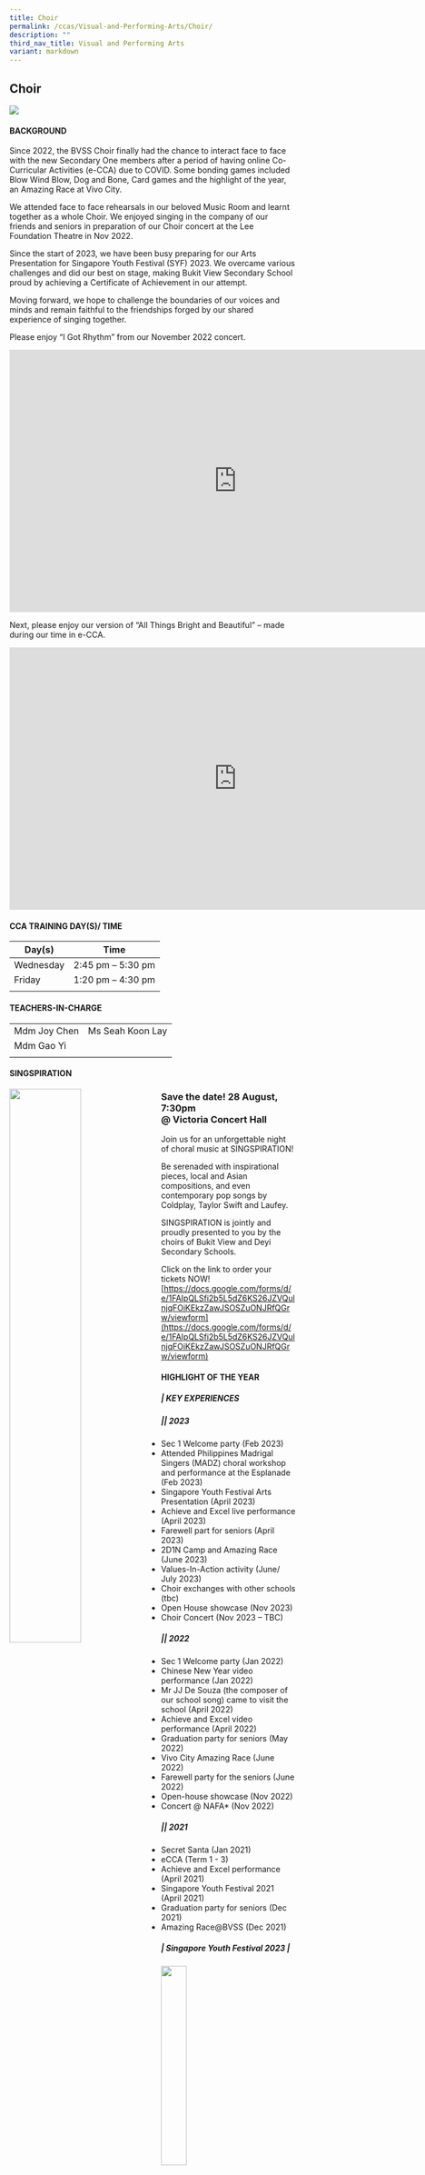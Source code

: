 ```yaml
---
title: Choir
permalink: /ccas/Visual-and-Performing-Arts/Choir/
description: ""
third_nav_title: Visual and Performing Arts
variant: markdown
---
```

## **Choir**

![](/images/CCA%20Page/Group%20Photo/choir%20_formal.jpg)

#### BACKGROUND

Since 2022, the BVSS Choir finally had the chance to interact face to face with the new Secondary One members after a period of having online Co-Curricular Activities (e-CCA) due to COVID. Some bonding games included Blow Wind Blow, Dog and Bone, Card games and the highlight of the year, an Amazing Race at Vivo City. 

We attended face to face rehearsals in our beloved Music Room and learnt together as a whole Choir. We enjoyed singing in the company of our friends and seniors in preparation of our Choir concert at the Lee Foundation Theatre in Nov 2022. 

Since the start of 2023, we have been busy preparing for our Arts Presentation for Singapore Youth Festival (SYF) 2023. We overcame various challenges and did our best on stage, making Bukit View Secondary School proud by achieving a Certificate of Achievement in our attempt.

Moving forward, we hope to challenge the boundaries of our voices and minds and remain faithful to the friendships forged by our shared experience of singing together.

Please enjoy “I Got Rhythm” from our November 2022 concert.

<iframe allowfullscreen="" allow="accelerometer; autoplay; clipboard-write; encrypted-media; gyroscope; picture-in-picture; web-share" frameborder="0" title="YouTube video player" src="https://www.youtube.com/embed/UzJx_YJ0IyU" height="462" width="800"></iframe>


Next, please enjoy our version of “All Things Bright and Beautiful” – made during our time in e-CCA. 
<iframe width="800" height="462" src="https://www.youtube.com/embed/lVjn9tfxAes" title="Achieve and Excel 2022 Choir performance" frameborder="0" allow="accelerometer; autoplay; clipboard-write; encrypted-media; gyroscope; picture-in-picture" allowfullscreen=""></iframe>


#### CCA TRAINING DAY(S)/ TIME

| Day(s)  | Time  |
|---|---|
|  Wednesday | 2:45 pm – 5:30 pm  |
|  Friday | 1:20 pm – 4:30 pm  |
|   |   |

#### TEACHERS-IN-CHARGE

|   |   |
|---|---|
| Mdm Joy Chen  | Ms Seah Koon Lay |
|  Mdm Gao Yi |   |
|   |   |


####  SINGSPIRATION

<img src="/images/SINGSPIRATION_2024_Resize.jpg" style="width:50%;margin-right:15px;" align="left">

### **Save the date! 28 August, 7:30pm <br>@ Victoria Concert Hall**

Join us for an unforgettable night of choral music at SINGSPIRATION!

Be serenaded with inspirational pieces, local and Asian compositions, and even contemporary pop songs by Coldplay, Taylor Swift and Laufey.

SINGSPIRATION is jointly and proudly presented to you by the choirs of Bukit View and Deyi Secondary Schools. 

Click on the link to order your tickets NOW!
[https://docs.google.com/forms/d/e/1FAIpQLSfi2b5L5dZ6KS26JZVQulnjqFOiKEkzZawJSOSZuONJRfQGrw/viewform](https://docs.google.com/forms/d/e/1FAIpQLSfi2b5L5dZ6KS26JZVQulnjqFOiKEkzZawJSOSZuONJRfQGrw/viewform)


#### HIGHLIGHT OF THE YEAR
##### | **KEY EXPERIENCES**
##### **||** 2023

* Sec 1 Welcome party (Feb 2023) 
* Attended Philippines Madrigal Singers (MADZ) choral workshop and performance at the Esplanade (Feb 2023)
* Singapore Youth Festival Arts Presentation (April 2023) 
* Achieve and Excel live performance (April 2023) 
* Farewell part for seniors (April 2023) 
* 2D1N Camp and Amazing Race (June 2023) 
* Values-In-Action activity (June/ July 2023) 
* Choir exchanges with other schools (tbc) 
* Open House showcase (Nov 2023) 
* Choir Concert (Nov 2023 – TBC) 
  
##### **||** 2022

* Sec 1 Welcome party (Jan 2022) 
* Chinese New Year video performance (Jan 2022) 
* Mr JJ De Souza (the composer of our school song) came to visit the school (April 2022)
* Achieve and Excel video performance (April 2022)
* Graduation party for seniors (May 2022) 
* Vivo City Amazing Race (June 2022) 
* Farewell party for the seniors (June 2022) 
* Open-house showcase (Nov 2022)
* Concert @ NAFA* (Nov 2022)

##### **||**  2021

* Secret Santa (Jan 2021)
* eCCA (Term 1 - 3) 
* Achieve and Excel performance (April 2021) 
* Singapore Youth Festival 2021 (April 2021)
* Graduation party for seniors (Dec 2021) 
* Amazing Race@BVSS (Dec 2021)

##### | **Singapore Youth Festival 2023** |

<img src="/images/CCA%20Page/Visual%20and%20Performing%20Arts/Choir/choir%20syf%201.jpg" style="width:30%;margin-right:15px;" align="left">
<img src="/images/CCA%20Page/Visual%20and%20Performing%20Arts/Choir/choir%20syf%204.jpeg" style="width:30%;margin-right:15px;" align="left">
<img src="/images/CCA%20Page/Visual%20and%20Performing%20Arts/Choir/choir%20syf%205.jpeg" style="width:30%;margin-right:15px;" align="left">
<br clear="left"><br>

##### | **Lee Foundation Theatre Concert Nov 2022** |
<img src="/images/CCA%20Page/Visual%20and%20Performing%20Arts/Choir/choir%20016_blf.jpg" style="width:30%;margin-right:15px;" align="left">
<img src="/images/CCA%20Page/Visual%20and%20Performing%20Arts/Choir/choir%20085_blf.jpg" style="width:30%;margin-right:15px;" align="left">
<img src="/images/CCA%20Page/Visual%20and%20Performing%20Arts/Choir/choir%20198_blf.jpg" style="width:30%;margin-right:15px;" align="left">

<img src="/images/CCA%20Page/Visual%20and%20Performing%20Arts/Choir/choir%20040_blf.jpg" style="width:30%;margin-right:15px;" align="left">
<img src="/images/CCA%20Page/Visual%20and%20Performing%20Arts/Choir/choir%20139_blf.jpg" style="width:30%;margin-right:15px;" align="left">
<img src="/images/CCA%20Page/Visual%20and%20Performing%20Arts/Choir/choir%20163_blf.jpg" style="width:30%;margin-right:15px;" align="left">
<br clear="left"><br>

##### | **Vivo City Amazing Race** |

After many days of rehearsals for our upcoming concert, the Choir EXCO planned a bonding activity to let us have fun at Vivo City. We had to solve puzzles at various stations within the shortest time possible.

<img src="/images/Amazing Race at Vivo City 1.jpeg" style="width:36%;margin-right:15px;" align="left">
<img src="/images/Amazing Race at Vivo City 2.jpeg" style="width:36%;margin-right:15px;" align="left">
<img src="/images/Doing our best for the Amazing Race - food challenge.jpeg" style="width:20%;margin-right:15px;" align="left">
<br clear="left"><br>



##### | **Farewell Party for Seniors** |

<img src="/images/farewell1.jpg" style="width:36%;margin-right:15px;" align="left">
<img src="/images/farewell6.jpeg" style="width:36%;margin-right:15px;" align="left">
<img src="/images/farewell3.jpg" style="width:20%;margin-right:15px;" align="left">
<br clear="left"><br>

##### | **Making of CNY video** |

<img src="/images/Copy of IMG_0015.jpg" style="width:85%">

##### | **Bonding with new sec ones** |

<img src="/images/bonding1.jpg" style="width:49%" align="left">
<img src="/images/bonding2.jpg" style="width:49%" align="right">
<br clear="left"><br>

#### AWARDS AND ACHIEVEMENTS

|   |   |
|---|---|
| SYF 2023 Arts Presentations  |  Certificate of Accomplishment |
| SYF 2021 Arts Presentations  |  Certificate of Accomplishment |
| SYF 2019 Arts Presentations  | Certificate of Commendation   |
|   |   |

#### PERFORMANCE

|   |
|---|
| **2022**  |
| “Thank You For The Music” - Concert at Lee Foundation Theatre, NAFA<br>  |
| Achieve and Excel e-performance  |
| Chinese New Year e-performance  |
| **2020**  |
|  Values-In-Action activity for Arts@Kismis |
| National Day e-performance  |
|  Voices of Singapore e-performance |
| **2019**  |
| You Are My Sunshine” - Concert at The Arts House  |
| Voices of Singapore performance  |
| **2018**  |
|  “Feels Good” - Concert at The Arts House |
|   |

#### EXECUTIVE COMMITTEE MEMBERS

| EXCO Positions  | Name  | Class |
|---|---|---|
|  President |  Siti Zakiyah Binte Sharin | 3 E  |
|  Vice-President | Ten Si Qi | 3 F  |
|  Vice-President | Neyveli Sethuraman Samyuktha | 3 D  |
|Secretary| Tan Emma Xin Ping| 2 G  |

##### | **Choir Commitee** |

|Positions  | Name| Class |
|---|---|---|
|Welfare Head 	|Muhammad Qadir Alif <br> Lim Ming Ying |3C <br> 3C|
|Concert Manager|	Tan Si Xi Eleanor <br> Mungara Pujith Sai <br> Lek Zi Ying Celeste |3E <br> 2G <br> 2F|
|Librarian|	Aw Kai Ling <br> Brielle Lem Xinyu	|3D <br> 2B |
|Treasurer &amp; Pianist|	Ching Ya Xian (Zhuang Yaxian)	|2A|
|Treasurer 	|Mahalingam Mahathi	|2F|

##### | **Sectional Leaders** |

|Positions  | Name| Class |
|---|---|---|
|Soprano Sectional Leader |	Lim Hsin Yin|	3E |
|Alto Sectional Leader |	Tay Yu Tong|	3E|
|Tenor/ Bass Sectional Leader|	Muhammad Qadir Alif <br> Yove Vasa|	3C <br> 2H |